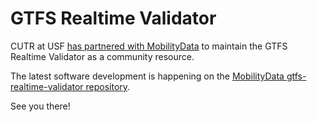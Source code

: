 # GTFS Realtime Validator

CUTR at USF [has partnered with MobilityData](https://mobilitydata.org/mobilitydata-and-usf-partner-to-improve-real-time-transit-information/) to maintain the GTFS Realtime Validator as a community resource.

The latest software development is happening on the [MobilityData gtfs-realtime-validator repository](https://github.com/MobilityData/gtfs-realtime-validator).

See you there!
